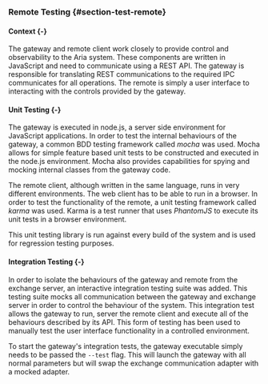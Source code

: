 ### Remote Testing {#section-test-remote}

#### Context {-}

The gateway and remote client work closely to provide control and observability to the Aria system.
These components are written in JavaScript and need to communicate using a REST API. The gateway
is responsible for translating REST communications to the required IPC communicates for all
operations. The remote is simply a user interface to interacting with the controls provided by
the gateway.

#### Unit Testing {-}

The gateway is executed in node.js, a server side environment for JavaScript applications. In
order to test the internal behaviours of the gateway, a common BDD testing framework called
*mocha* was used. Mocha allows for simple feature based unit tests to be constructed and executed
in the node.js environment. Mocha also provides capabilities for spying and mocking internal
classes from the gateway code.

The remote client, although written in the same language, runs in very different environments.
The web client has to be able to run in a browser. In order to test the functionality of the
remote, a unit testing framework called *karma* was used. Karma is a test runner that uses
*PhantomJS* to execute its unit tests in a browser environment.

This unit testing library is run against every build of the system and is used for regression
testing purposes.

#### Integration Testing {-}

In order to isolate the behaviours of the gateway and remote from the exchange server, an
interactive integration testing suite was added. This testing suite mocks all communication
between the gateway and exchange server in order to control the behaviour of the system.
This integration test allows the gateway to run, server the remote client and execute all
of the behaviours described by its API. This form of testing has been used to manually test
the user interface functionality in a controlled environment.

To start the gateway's integration tests, the gateway executable simply needs to be passed the
`--test` flag. This will launch the gateway with all normal parameters but will swap the
exchange communication adapter with a mocked adapter.

